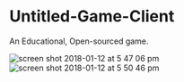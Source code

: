 # Untitled-Game-Client

An Educational, Open-sourced game.


![screen shot 2018-01-12 at 5 47 06 pm](https://user-images.githubusercontent.com/13282284/34898465-32b5cdc0-f7c1-11e7-9cd0-09ccc031fa2f.png)
![screen shot 2018-01-12 at 5 50 46 pm](https://user-images.githubusercontent.com/13282284/34898468-3490043a-f7c1-11e7-914a-c7adcd5ca611.png)
